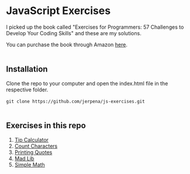 # JavaScript Exercises

I picked up the book called "Exercises for Programmers: 57 Challenges to Develop Your Coding Skills" and these are my solutions.

You can purchase the book through Amazon [here](https://www.amazon.com/Exercises-Programmers-Challenges-Develop-Coding/dp/1680501224).
<br/>
<br/>

## Installation

Clone the repo to your computer and open the index.html file in the respective folder.  
<br/>
`git clone https://github.com/jerpena/js-exercises.git`  
<br/>

## Exercises in this repo

1. [Tip Calculator](https://github.com/jerpena/js-exercises/tree/main/tipCalculator)
2. [Count Characters](https://github.com/jerpena/js-exercises/tree/main/countCharacters)
3. [Printing Quotes](https://github.com/jerpena/js-exercises/tree/main/printingQuotes)
4. [Mad Lib](https://github.com/jerpena/js-exercises/tree/main/madLib)
5. [Simple Math](https://github.com/jerpena/js-exercises/tree/main/simpleMath)
